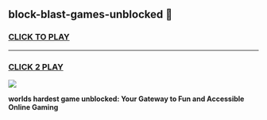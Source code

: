 
## block-blast-games-unblocked 👋
<h3>
<a href="https://premium.freeplayer.one?title=block-blast-games-unblocked&ref=14F">CLICK TO PLAY</a></h3>
<hr>

<h3>
<a href="https://premium.freeplayer.one?title=block-blast-games-unblocked&ref=14F">CLICK 2 PLAY</a>
  
</h3>

<a href="https://premium.freeplayer.one?title=block-blast-games-unblocked&ref=12F/"><img src="https://clearcache.store/games.png"></a>


**worlds hardest game unblocked: Your Gateway to Fun and Accessible Online Gaming**
